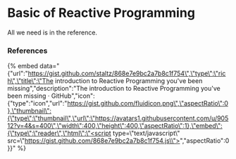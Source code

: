 # Basic of Reactive Programming

All we need is in the reference.

### References

{% embed data="{\"url\":\"https://gist.github.com/staltz/868e7e9bc2a7b8c1f754\",\"type\":\"rich\",\"title\":\"The introduction to Reactive Programming you\'ve been missing\",\"description\":\"The introduction to Reactive Programming you\'ve been missing · GitHub\",\"icon\":{\"type\":\"icon\",\"url\":\"https://gist.github.com/fluidicon.png\",\"aspectRatio\":0},\"thumbnail\":{\"type\":\"thumbnail\",\"url\":\"https://avatars1.githubusercontent.com/u/90512?v=4&s=400\",\"width\":400,\"height\":400,\"aspectRatio\":1},\"embed\":{\"type\":\"reader\",\"html\":\"<script type=\\"text/javascript\\" src=\\"https://gist.github.com/868e7e9bc2a7b8c1f754.js\\"></script>\",\"aspectRatio\":0}}" %}



